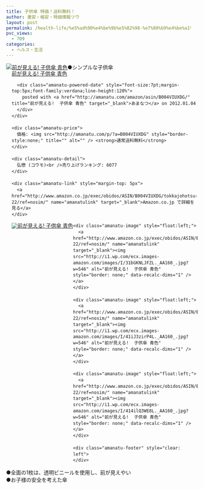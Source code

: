 ```yaml
---
title: 子供傘 特価！送料無料！
author: 激安・格安・特価情報ツウ
layout: post
permalink: /health-life/%e5%ad%90%e4%be%9b%e5%82%98-%e7%89%b9%e4%be%a1%ef%bc%81%e9%80%81%e6%96%99%e7%84%a1%e6%96%99%ef%bc%81.html
pvc_views:
  - 709
categories:
  - ヘルス・生活
---
```

<div class="amanatu-box" style="margin-bottom:0px;">
  <div class="amanatu-image" style="float:left;">
    <a href="http://www.amazon.co.jp/exec/obidos/ASIN/B004VIUXDG/tokkajohotsu-22/ref=nosim/" name="amanatulink" target="_blank"><img src="http://i2.wp.com/ecx.images-amazon.com/images/I/41QOVE7%2BubL._SL160_.jpg?w=546" alt="前が見える!  子供傘 青色" style="border: none;" data-recalc-dims="1" /></a>
  </div>
  
  <div class="amanatu-info" style="float:left;margin-left:15px;line-height:120%">
    <div class="amanatu-name" style="margin-bottom:10px;line-height:120%">
      <a href="http://www.amazon.co.jp/exec/obidos/ASIN/B004VIUXDG/tokkajohotsu-22/ref=nosim/" name="amanatulink" target="_blank">前が見える! 子供傘 青色</a> 
      
      <div class="amanatu-powered-date" style="font-size:7pt;margin-top:5px;font-family:verdana;line-height:120%">
        posted with <a href="http://amanatu.com/amazon/asin/B004VIUXDG/" title="前が見える!  子供傘 青色" target="_blank">あまなつ</a> on 2012.01.04
      </div>
    </div>
    
    <div class="amanatu-price">
      価格: <img src="http://amanatu.com/p/?a=B004VIUXDG" style="border-style:none;" title="" alt="" /> <strong>通常送料無料</strong>
    </div>
    
    <div class="amanatu-detail">
      弘懋 (コウモ)<br />売り上げランキング: 6077
    </div>
    
    <div class="amanatu-link" style="margin-top: 5px">
      <a href="http://www.amazon.co.jp/exec/obidos/ASIN/B004VIUXDG/tokkajohotsu-22/ref=nosim/" name="amanatulink" target="_blank">Amazon.co.jp で詳細を見る</a>
    </div>
  </div>
  
  <div class="amanatu-footer" style="clear: left">
  </div>
  
  <div class="amanatu-imageset">
    <div class="amanatu-image" style="float:left;">
      <a href="http://www.amazon.co.jp/exec/obidos/ASIN/B004VIUXDG/tokkajohotsu-22/ref=nosim/" name="amanatulink" target="_blank"><img src="http://i1.wp.com/ecx.images-amazon.com/images/I/41jf0Dr4fzL._AA160_.jpg?w=546" alt="前が見える!  子供傘 青色" style="border: none;" data-recalc-dims="1" /></a>
    </div>
    
    <div class="amanatu-image" style="float:left;">
      <a href="http://www.amazon.co.jp/exec/obidos/ASIN/B004VIUXDG/tokkajohotsu-22/ref=nosim/" name="amanatulink" target="_blank"><img src="http://i1.wp.com/ecx.images-amazon.com/images/I/31bGKNLJFZL._AA160_.jpg?w=546" alt="前が見える!  子供傘 青色" style="border: none;" data-recalc-dims="1" /></a>
    </div>
    
    <div class="amanatu-image" style="float:left;">
      <a href="http://www.amazon.co.jp/exec/obidos/ASIN/B004VIUXDG/tokkajohotsu-22/ref=nosim/" name="amanatulink" target="_blank"><img src="http://i1.wp.com/ecx.images-amazon.com/images/I/41iJ3zirP4L._AA160_.jpg?w=546" alt="前が見える!  子供傘 青色" style="border: none;" data-recalc-dims="1" /></a>
    </div>
    
    <div class="amanatu-image" style="float:left;">
      <a href="http://www.amazon.co.jp/exec/obidos/ASIN/B004VIUXDG/tokkajohotsu-22/ref=nosim/" name="amanatulink" target="_blank"><img src="http://i1.wp.com/ecx.images-amazon.com/images/I/414ilQ3WE8L._AA160_.jpg?w=546" alt="前が見える!  子供傘 青色" style="border: none;" data-recalc-dims="1" /></a>
    </div>
    
    <div class="amanatu-footer" style="clear: left">
    </div>
  </div>
</div>

<!--more-->

  
●シンプルな子供傘  
●全面の1枚は、透明ビニールを使用し、前が見えやい  
●お子様の安全を考えた傘